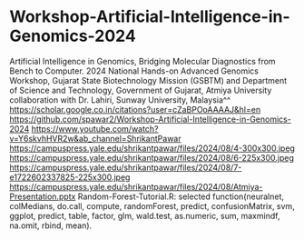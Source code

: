 # Workshop-Artificial-Intelligence-in-Genomics-2024

Artificial Intelligence in Genomics, Bridging Molecular Diagnostics from Bench to Computer. 2024 National Hands-on Advanced Genomics Workshop, Gujarat State Biotechnology Mission (GSBTM) and Department of Science and Technology, Government of Gujarat, Atmiya University collaboration with Dr. Lahiri, Sunway University, Malaysia^^
https://scholar.google.co.in/citations?user=cZaBPOoAAAAJ&hl=en
https://github.com/spawar2/Workshop-Artificial-Intelligence-in-Genomics-2024
https://www.youtube.com/watch?v=Y6skvhHVR2w&ab_channel=ShrikantPawar
https://campuspress.yale.edu/shrikantpawar/files/2024/08/4-300x300.jpeg
https://campuspress.yale.edu/shrikantpawar/files/2024/08/6-225x300.jpeg
https://campuspress.yale.edu/shrikantpawar/files/2024/08/7-e1722602337825-225x300.jpeg
https://campuspress.yale.edu/shrikantpawar/files/2024/08/Atmiya-Presentation.pptx
Random-Forest-Tutorial.R: selected function(neuralnet, colMedians, do.call, compute, randomForest, predict, confusionMatrix, svm, ggplot, predict, table, factor, glm, wald.test, as.numeric, sum, maxmindf, na.omit, rbind, mean).

